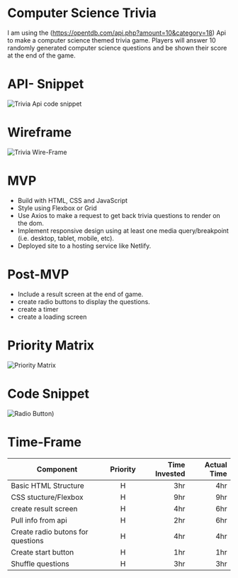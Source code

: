 

# Computer Science Trivia 

I am using the (https://opentdb.com/api.php?amount=10&category=18) Api to make a computer science themed trivia game. Players will answer 10 randomly generated computer science questions and be shown their score at the end of the game. 


  # API- Snippet 

  ![Trivia Api code snippet](https://i.imgur.com/up86cdQ.png?)

# Wireframe
 ![Trivia Wire-Frame](https://i.imgur.com/0T0K8nA.png)

# MVP
- Build with HTML, CSS and JavaScript
- Style using Flexbox or Grid
- Use Axios to make a request to get back trivia questions to render on the dom.
- Implement responsive design using at least one media query/breakpoint (i.e. desktop, tablet, mobile, etc).
- Deployed site to a hosting service like Netlify.
 

# Post-MVP
- Include a result screen at the end of game. 
- create radio buttons to display the questions. 
- create a timer 
- create a loading screen 





# Priority Matrix 

![Priority Matrix](https://i.imgur.com/HjRTNUV.png)


# Code Snippet 

![Radio Button](https://i.imgur.com/2syCgZP.png))

# Time-Frame
| Component | Priority| Time Invested |Actual Time   |
| ------------- |:-------------:| -----:| ------:
| Basic HTML Structure     | H | 3hr | 4hr | 4hr
| CSS stucture/Flexbox    | H    |  9hr | 9hr 
| create result screen | H | 4hr | 6hr | 6hr
| Pull info from api | H | 2hr  | 6hr | 6hr 
| Create radio butons for questions | H |  4hr | 4hr
|Create start button| H | 1hr | 1hr
| Shuffle questions | H | 3hr | 3hr 




